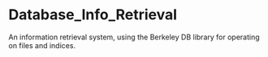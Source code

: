 # Database_Info_Retrieval
An information retrieval system, using the Berkeley DB library for operating on files and indices.
